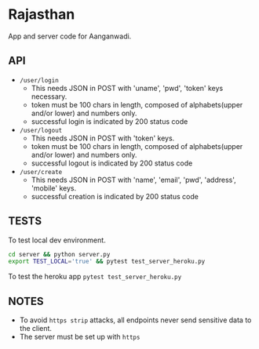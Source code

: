Rajasthan
=========


App and server code for Aanganwadi.


API
---

- `/user/login`
    - This needs JSON in POST with 'uname', 'pwd', 'token' keys necessary.
    - token must be 100 chars in length, composed of alphabets(upper and/or lower) and numbers only.
    - successful login is indicated by 200 status code
- `/user/logout`
    - This needs JSON in POST with 'token' keys.
    - token must be 100 chars in length, composed of alphabets(upper and/or lower) and numbers only.
    - successful logout is indicated by 200 status code
- `/user/create`
    - This needs JSON in POST with 'name', 'email', 'pwd', 'address', 'mobile' keys.
    - successful creation is indicated by 200 status code



TESTS
-----

To test local dev environment.

```bash
cd server && python server.py
export TEST_LOCAL='true' && pytest test_server_heroku.py
```

To test the heroku app `pytest test_server_heroku.py`




NOTES
-----

- To avoid `https strip` attacks, all endpoints never send sensitive data to the client.
- The server must be set up with `https`
